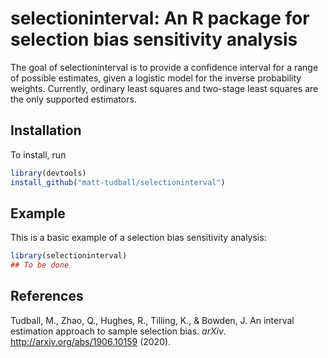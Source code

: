 
# selectioninterval: An R package for selection bias sensitivity analysis

<!-- badges: start -->
<!-- badges: end -->

The goal of selectioninterval is to provide a confidence interval for a range of 
possible estimates, given a logistic model for the inverse probability weights. 
Currently, ordinary least squares and two-stage least squares are the only supported
estimators.

## Installation

To install, run

``` r
library(devtools)
install_github("matt-tudball/selectioninterval")
```

## Example

This is a basic example of a selection bias sensitivity analysis:

``` r
library(selectioninterval)
## To be done
```

## References
Tudball, M., Zhao, Q., Hughes, R., Tilling, K., & Bowden, J. An interval estimation approach to sample selection bias. *arXiv*. http://arxiv.org/abs/1906.10159 (2020).
